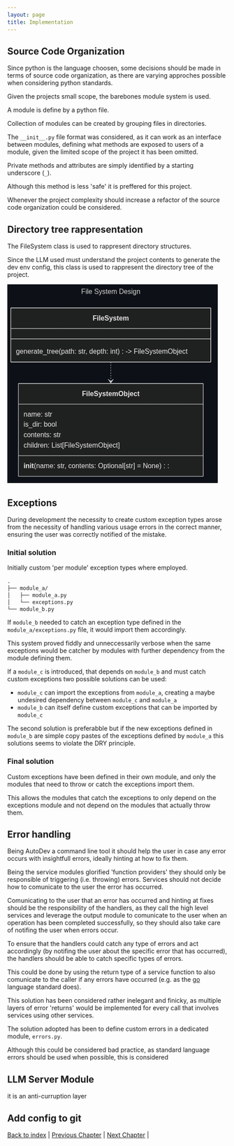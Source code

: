 ```yaml
---
layout: page
title: Implementation
---
```


## Source Code Organization

Since python is the language choosen, some decisions should be made in terms of source code organization, as there are varying approches possible when considering python standards.

Given the projects small scope, the barebones module system is used.

A module is define by a python file.

Collection of modules can be created by grouping files in directories.

The `__init__.py` file format was considered, as it can work as an interface between modules, defining what methods are exposed to users of a module, given the limited scope of the project it has been omitted.

Private methods and attributes are simply identified by a starting underscore (`_`).

Although this method is less 'safe' it is preffered for this project.

Whenever the project complexity should increase a refactor of the source code organization could be considered.

## Directory tree rappresentation

The FileSystem class is used to rappresent directory structures.

Since the LLM used must understand the project contents to generate the dev env config, this class is used to rappresent the directory tree of the project.

![File system design](./assets/mermaid/fs_design.png)

## Exceptions

During development the necessity to create custom exception types arose from the necessity of handling various usage errors in the correct manner, ensuring the user was correctly notified of the mistake.

### Initial solution

Initially custom 'per module' exception types where employed.

<!--
generated with https://tree.nathanfriend.com/ 

module_a
    module_a.py
    exceptions.py
module_b.py
-->
```none
.
├── module_a/
│   ├── module_a.py
│   └── exceptions.py
└── module_b.py
```

If `module_b` needed to catch an exception type defined in the `module_a/exceptions.py` file, it would import them accordingly.

This system proved fiddly and unneccessarily verbose when the same exceptions would be catcher by modules with further dependency from the module defining them.

If a `module_c` is introduced, that depends on `module_b` and must catch custom exceptions two possible solutions can be used:


- `module_c` can import the exceptions from `module_a`, creating a maybe undesired dependency between `module_c` and `module_a`
- `module_b` can itself define custom exceptions that can be imported by `module_c`

The second solution is preferabble but if the new exceptions defined in `module_b` are simple copy pastes of the exceptions defined by `module_a` this solutions seems to violate the DRY principle.

### Final solution

Custom exceptions have been defined in their own module, and only the modules that need to throw or catch the exceptions import them.

This allows the modules that catch the exceptions to only depend on the exceptions module and not depend on the modules that actually throw them.

## Error handling

Being AutoDev a command line tool it should help the user in case any error occurs with insightfull errors, ideally hinting at how to fix them.

Being the service modules glorified 'function providers' they should only be responsible of triggering (i.e. throwing) errors. Services should not decide how to comunicate to the user the error has occurred.

Comunicating to the user that an error has occurred and hinting at fixes should be the responsibility of the handlers, as they call the high level services and leverage the output module to comunicate to the user when an operation has been completed successfully, so they should also take care of notifing the user when errors occur.

To ensure that the handlers could catch any type of errors and act accordingly (by notifing the user about the specific error that has occurred), the handlers should be able to catch specific types of errors.

This could be done by using the return type of a service function to also comunicate to the caller if any errors have occurred (e.g. as the [go](https://go.dev/) language standard does).

This solution has been considered rather inelegant and finicky, as multiple layers of error 'returns' would be implemented for every call that involves services using other services.

The solution adopted has been to define custom errors in a dedicated module, `errors.py`.

Although this could be considered bad practice, as standard language errors should be used when possible, this is considered

## LLM Server Module

<!-- TODO explain what it is -->
it is an anti-curruption layer

## Add config to git

[Back to index](./index.md) |
[Previous Chapter](./detailed-design.md) |
[Next Chapter](./testing.md) |
